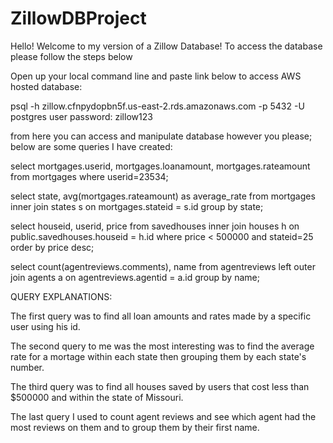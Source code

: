 # ZillowDBProject
Hello! Welcome to my version of a Zillow Database! To access the database please follow the steps below


Open up your local command line and paste link below to access AWS hosted database:

psql -h zillow.cfnpydopbn5f.us-east-2.rds.amazonaws.com -p 5432 -U postgres
user password: zillow123

from here you can access and manipulate database however you please; below are some queries I have created: 

select mortgages.userid, mortgages.loanamount, mortgages.rateamount from mortgages where userid=23534;

select state, avg(mortgages.rateamount) as average_rate from mortgages inner join
states s on mortgages.stateid = s.id group by  state;

select houseid, userid, price from savedhouses inner join houses h on public.savedhouses.houseid = h.id
where price < 500000 and stateid=25 order by price desc;

select count(agentreviews.comments), name from agentreviews left outer join
agents a on agentreviews.agentid = a.id group by name;

QUERY EXPLANATIONS: 

The first query was to find all loan amounts and rates made by a specific user using his id.

The second query to me was the most interesting was to find the average rate for a mortage within each state then grouping them by each state's number. 

The third query was to find all houses saved by users that cost less than $500000 and within the state of Missouri.

The last query I used to count agent reviews and see which agent had the most reviews on them and to group them by their first name. 


